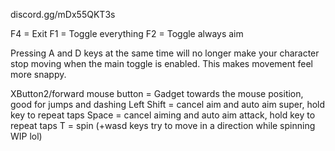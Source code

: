discord.gg/mDx55QKT3s

F4 = Exit
F1 = Toggle everything
F2 = Toggle always aim


Pressing A and D keys at the same time will no longer make your character stop moving when the main toggle is enabled. This makes movement feel more snappy.

XButton2/forward mouse button = Gadget towards the mouse position, good for jumps and dashing
Left Shift = cancel aim and auto aim super, hold key to repeat taps
Space = cancel aiming and auto aim attack, hold key to repeat taps
T = spin (+wasd keys try to move in a direction while spinning WIP lol)
